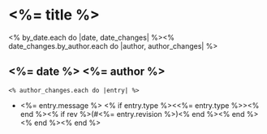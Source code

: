 # <%= title %>
<% by_date.each do |date, date_changes| %><% date_changes.by_author.each do |author, author_changes| %>
## <%= date %> <%= author %>
    <% author_changes.each do |entry| %>
* <%= entry.message %> <% if entry.type %><<%= entry.type %>><% end %><% if rev %>(#<%= entry.revision %>)<% end %><% end %>
<% end %><% end %>
